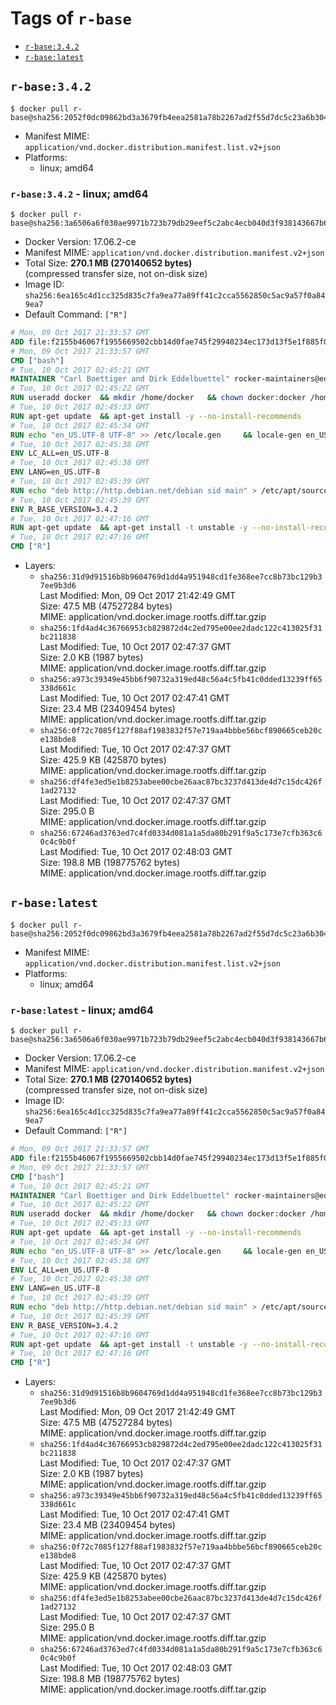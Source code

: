 <!-- THIS FILE IS GENERATED VIA './update-remote.sh' -->

# Tags of `r-base`

-	[`r-base:3.4.2`](#r-base342)
-	[`r-base:latest`](#r-baselatest)

## `r-base:3.4.2`

```console
$ docker pull r-base@sha256:2052f0dc09862bd3a3679fb4eea2581a78b2267ad2f55d7dc5c23a6b304bed3f
```

-	Manifest MIME: `application/vnd.docker.distribution.manifest.list.v2+json`
-	Platforms:
	-	linux; amd64

### `r-base:3.4.2` - linux; amd64

```console
$ docker pull r-base@sha256:3a6506a6f030ae9971b723b79db29eef5c2abc4ecb040d3f938143667b66cfa3
```

-	Docker Version: 17.06.2-ce
-	Manifest MIME: `application/vnd.docker.distribution.manifest.v2+json`
-	Total Size: **270.1 MB (270140652 bytes)**  
	(compressed transfer size, not on-disk size)
-	Image ID: `sha256:6ea165c4d1cc325d835c7fa9ea77a89ff41c2cca5562850c5ac9a57f0a849ea7`
-	Default Command: `["R"]`

```dockerfile
# Mon, 09 Oct 2017 21:33:57 GMT
ADD file:f2155b46067f1955669502cbb14d0fae745f29940234ec173d13f5e1f885f041 in / 
# Mon, 09 Oct 2017 21:33:57 GMT
CMD ["bash"]
# Tue, 10 Oct 2017 02:45:21 GMT
MAINTAINER "Carl Boettiger and Dirk Eddelbuettel" rocker-maintainers@eddelbuettel.com
# Tue, 10 Oct 2017 02:45:22 GMT
RUN useradd docker 	&& mkdir /home/docker 	&& chown docker:docker /home/docker 	&& addgroup docker staff
# Tue, 10 Oct 2017 02:45:33 GMT
RUN apt-get update 	&& apt-get install -y --no-install-recommends 		ed 		less 		locales 		vim-tiny 		wget 		ca-certificates 		fonts-texgyre 	&& rm -rf /var/lib/apt/lists/*
# Tue, 10 Oct 2017 02:45:34 GMT
RUN echo "en_US.UTF-8 UTF-8" >> /etc/locale.gen 	&& locale-gen en_US.utf8 	&& /usr/sbin/update-locale LANG=en_US.UTF-8
# Tue, 10 Oct 2017 02:45:38 GMT
ENV LC_ALL=en_US.UTF-8
# Tue, 10 Oct 2017 02:45:38 GMT
ENV LANG=en_US.UTF-8
# Tue, 10 Oct 2017 02:45:39 GMT
RUN echo "deb http://http.debian.net/debian sid main" > /etc/apt/sources.list.d/debian-unstable.list 	&& echo 'APT::Default-Release "testing";' > /etc/apt/apt.conf.d/default
# Tue, 10 Oct 2017 02:45:39 GMT
ENV R_BASE_VERSION=3.4.2
# Tue, 10 Oct 2017 02:47:16 GMT
RUN apt-get update 	&& apt-get install -t unstable -y --no-install-recommends 		littler                 r-cran-littler 		r-base=${R_BASE_VERSION}* 		r-base-dev=${R_BASE_VERSION}* 		r-recommended=${R_BASE_VERSION}*         && echo 'options(repos = c(CRAN = "https://cran.rstudio.com/"), download.file.method = "libcurl")' >> /etc/R/Rprofile.site         && echo 'source("/etc/R/Rprofile.site")' >> /etc/littler.r 	&& ln -s /usr/share/doc/littler/examples/install.r /usr/local/bin/install.r 	&& ln -s /usr/share/doc/littler/examples/install2.r /usr/local/bin/install2.r 	&& ln -s /usr/share/doc/littler/examples/installGithub.r /usr/local/bin/installGithub.r 	&& ln -s /usr/share/doc/littler/examples/testInstalled.r /usr/local/bin/testInstalled.r 	&& install.r docopt 	&& rm -rf /tmp/downloaded_packages/ /tmp/*.rds 	&& rm -rf /var/lib/apt/lists/*
# Tue, 10 Oct 2017 02:47:16 GMT
CMD ["R"]
```

-	Layers:
	-	`sha256:31d9d91516b8b9604769d1dd4a951948cd1fe368ee7cc8b73bc129b37ee9b3d6`  
		Last Modified: Mon, 09 Oct 2017 21:42:49 GMT  
		Size: 47.5 MB (47527284 bytes)  
		MIME: application/vnd.docker.image.rootfs.diff.tar.gzip
	-	`sha256:1fd4ad4c36766953cb829872d4c2ed795e00ee2dadc122c413025f31bc211838`  
		Last Modified: Tue, 10 Oct 2017 02:47:37 GMT  
		Size: 2.0 KB (1987 bytes)  
		MIME: application/vnd.docker.image.rootfs.diff.tar.gzip
	-	`sha256:a973c39349e45bb6f90732a319ed48c56a4c5fb41c0dded13239ff65338d661c`  
		Last Modified: Tue, 10 Oct 2017 02:47:41 GMT  
		Size: 23.4 MB (23409454 bytes)  
		MIME: application/vnd.docker.image.rootfs.diff.tar.gzip
	-	`sha256:0f72c7085f127f88af1983832f57e719aa4bbbe56bcf890665ceb20ce138bde8`  
		Last Modified: Tue, 10 Oct 2017 02:47:37 GMT  
		Size: 425.9 KB (425870 bytes)  
		MIME: application/vnd.docker.image.rootfs.diff.tar.gzip
	-	`sha256:df4fe3ed5e1b8253abee00cbe26aac87bc3237d413de4d7c15dc426f1ad27132`  
		Last Modified: Tue, 10 Oct 2017 02:47:37 GMT  
		Size: 295.0 B  
		MIME: application/vnd.docker.image.rootfs.diff.tar.gzip
	-	`sha256:67246ad3763ed7c4fd0334d081a1a5da80b291f9a5c173e7cfb363c60c4c9b0f`  
		Last Modified: Tue, 10 Oct 2017 02:48:03 GMT  
		Size: 198.8 MB (198775762 bytes)  
		MIME: application/vnd.docker.image.rootfs.diff.tar.gzip

## `r-base:latest`

```console
$ docker pull r-base@sha256:2052f0dc09862bd3a3679fb4eea2581a78b2267ad2f55d7dc5c23a6b304bed3f
```

-	Manifest MIME: `application/vnd.docker.distribution.manifest.list.v2+json`
-	Platforms:
	-	linux; amd64

### `r-base:latest` - linux; amd64

```console
$ docker pull r-base@sha256:3a6506a6f030ae9971b723b79db29eef5c2abc4ecb040d3f938143667b66cfa3
```

-	Docker Version: 17.06.2-ce
-	Manifest MIME: `application/vnd.docker.distribution.manifest.v2+json`
-	Total Size: **270.1 MB (270140652 bytes)**  
	(compressed transfer size, not on-disk size)
-	Image ID: `sha256:6ea165c4d1cc325d835c7fa9ea77a89ff41c2cca5562850c5ac9a57f0a849ea7`
-	Default Command: `["R"]`

```dockerfile
# Mon, 09 Oct 2017 21:33:57 GMT
ADD file:f2155b46067f1955669502cbb14d0fae745f29940234ec173d13f5e1f885f041 in / 
# Mon, 09 Oct 2017 21:33:57 GMT
CMD ["bash"]
# Tue, 10 Oct 2017 02:45:21 GMT
MAINTAINER "Carl Boettiger and Dirk Eddelbuettel" rocker-maintainers@eddelbuettel.com
# Tue, 10 Oct 2017 02:45:22 GMT
RUN useradd docker 	&& mkdir /home/docker 	&& chown docker:docker /home/docker 	&& addgroup docker staff
# Tue, 10 Oct 2017 02:45:33 GMT
RUN apt-get update 	&& apt-get install -y --no-install-recommends 		ed 		less 		locales 		vim-tiny 		wget 		ca-certificates 		fonts-texgyre 	&& rm -rf /var/lib/apt/lists/*
# Tue, 10 Oct 2017 02:45:34 GMT
RUN echo "en_US.UTF-8 UTF-8" >> /etc/locale.gen 	&& locale-gen en_US.utf8 	&& /usr/sbin/update-locale LANG=en_US.UTF-8
# Tue, 10 Oct 2017 02:45:38 GMT
ENV LC_ALL=en_US.UTF-8
# Tue, 10 Oct 2017 02:45:38 GMT
ENV LANG=en_US.UTF-8
# Tue, 10 Oct 2017 02:45:39 GMT
RUN echo "deb http://http.debian.net/debian sid main" > /etc/apt/sources.list.d/debian-unstable.list 	&& echo 'APT::Default-Release "testing";' > /etc/apt/apt.conf.d/default
# Tue, 10 Oct 2017 02:45:39 GMT
ENV R_BASE_VERSION=3.4.2
# Tue, 10 Oct 2017 02:47:16 GMT
RUN apt-get update 	&& apt-get install -t unstable -y --no-install-recommends 		littler                 r-cran-littler 		r-base=${R_BASE_VERSION}* 		r-base-dev=${R_BASE_VERSION}* 		r-recommended=${R_BASE_VERSION}*         && echo 'options(repos = c(CRAN = "https://cran.rstudio.com/"), download.file.method = "libcurl")' >> /etc/R/Rprofile.site         && echo 'source("/etc/R/Rprofile.site")' >> /etc/littler.r 	&& ln -s /usr/share/doc/littler/examples/install.r /usr/local/bin/install.r 	&& ln -s /usr/share/doc/littler/examples/install2.r /usr/local/bin/install2.r 	&& ln -s /usr/share/doc/littler/examples/installGithub.r /usr/local/bin/installGithub.r 	&& ln -s /usr/share/doc/littler/examples/testInstalled.r /usr/local/bin/testInstalled.r 	&& install.r docopt 	&& rm -rf /tmp/downloaded_packages/ /tmp/*.rds 	&& rm -rf /var/lib/apt/lists/*
# Tue, 10 Oct 2017 02:47:16 GMT
CMD ["R"]
```

-	Layers:
	-	`sha256:31d9d91516b8b9604769d1dd4a951948cd1fe368ee7cc8b73bc129b37ee9b3d6`  
		Last Modified: Mon, 09 Oct 2017 21:42:49 GMT  
		Size: 47.5 MB (47527284 bytes)  
		MIME: application/vnd.docker.image.rootfs.diff.tar.gzip
	-	`sha256:1fd4ad4c36766953cb829872d4c2ed795e00ee2dadc122c413025f31bc211838`  
		Last Modified: Tue, 10 Oct 2017 02:47:37 GMT  
		Size: 2.0 KB (1987 bytes)  
		MIME: application/vnd.docker.image.rootfs.diff.tar.gzip
	-	`sha256:a973c39349e45bb6f90732a319ed48c56a4c5fb41c0dded13239ff65338d661c`  
		Last Modified: Tue, 10 Oct 2017 02:47:41 GMT  
		Size: 23.4 MB (23409454 bytes)  
		MIME: application/vnd.docker.image.rootfs.diff.tar.gzip
	-	`sha256:0f72c7085f127f88af1983832f57e719aa4bbbe56bcf890665ceb20ce138bde8`  
		Last Modified: Tue, 10 Oct 2017 02:47:37 GMT  
		Size: 425.9 KB (425870 bytes)  
		MIME: application/vnd.docker.image.rootfs.diff.tar.gzip
	-	`sha256:df4fe3ed5e1b8253abee00cbe26aac87bc3237d413de4d7c15dc426f1ad27132`  
		Last Modified: Tue, 10 Oct 2017 02:47:37 GMT  
		Size: 295.0 B  
		MIME: application/vnd.docker.image.rootfs.diff.tar.gzip
	-	`sha256:67246ad3763ed7c4fd0334d081a1a5da80b291f9a5c173e7cfb363c60c4c9b0f`  
		Last Modified: Tue, 10 Oct 2017 02:48:03 GMT  
		Size: 198.8 MB (198775762 bytes)  
		MIME: application/vnd.docker.image.rootfs.diff.tar.gzip
